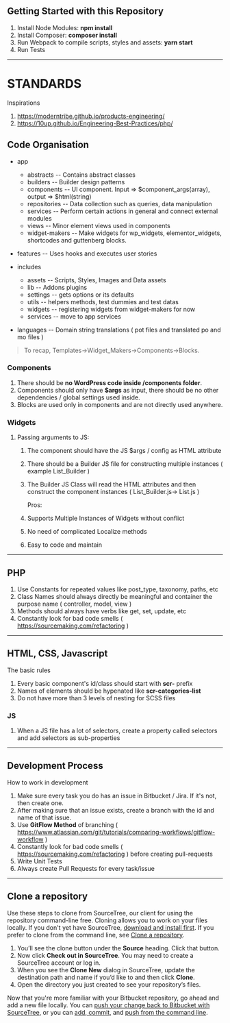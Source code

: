 ## Getting Started with this Repository

1. Install Node Modules: **npm install**
2. Install Composer: **composer install**
3. Run Webpack to compile scripts, styles and assets: **yarn start**
4. Run Tests

---

# STANDARDS

Inspirations

1. https://moderntribe.github.io/products-engineering/
2. https://10up.github.io/Engineering-Best-Practices/php/

## Code Organisation
- app
	- abstracts -- Contains abstract classes
	- builders -- Builder design patterns
    - components -- UI component. Input => $component_args(array), output => $html(string)
    - repositories -- Data collection such as queries, data manipulation
    - services -- Perform certain actions in general and connect external modules
    - views -- Minor element views used in components
    - widget-makers -- Make widgets for wp_widgets, elementor_widgets, shortcodes and guttenberg blocks.
    
- features -- Uses hooks and executes user stories
- includes 
    - assets -- Scripts, Styles, Images and Data assets
    - lib -- Addons plugins 
    - settings -- gets options or its defaults
    - utils -- helpers methods, test dummies and test datas
    - widgets -- registering widgets from widget-makers for now
    - services -- move to app services
- languages -- Domain string translations ( pot files and translated po and mo files )
> To recap, Templates->Widget_Makers->Components->Blocks.

### Components

1. There should be **no WordPress code inside /components folder**.
2. Components should only have **\$args** as input, there should be no other dependencies / global settings used inside.
3. Blocks are used only in components and are not directly used anywhere.

### Widgets

1. Passing arguments to JS:

    1. The component should have the JS \$args / config as HTML attribute
    2. There should be a Builder JS file for constructing multiple instances ( example List_Builder )
    3. The Builder JS Class will read the HTML attributes and then construct the component instances ( List_Builder.js-> List.js )

        Pros:

    4. Supports Multiple Instances of Widgets without conflict
    5. No need of complicated Localize methods
    6. Easy to code and maintain

---

## PHP

1. Use Constants for repeated values like post_type, taxonomy, paths, etc
2. Class Names should always directly be meaningful and container the purpose name ( controller, model, view )
3. Methods should always have verbs like get, set, update, etc
4. Constantly look for bad code smells ( https://sourcemaking.com/refactoring )

---

## HTML, CSS, Javascript

The basic rules

1. Every basic component's id/class should start with **scr-** prefix
2. Names of elements should be hypenated like **scr-categories-list**
3. Do not have more than 3 levels of nesting for SCSS files

### JS

1. When a JS file has a lot of selectors, create a property called selectors and add selectors as sub-properties

---

## Development Process

How to work in development

1. Make sure every task you do has an issue in Bitbucket / Jira. If it's not, then create one.
2. After making sure that an issue exists, create a branch with the id and name of that issue.
3. Use **GitFlow Method** of branching ( https://www.atlassian.com/git/tutorials/comparing-workflows/gitflow-workflow )
4. Constantly look for bad code smells ( https://sourcemaking.com/refactoring ) before creating pull-requests
5. Write Unit Tests
6. Always create Pull Requests for every task/issue

---

## Clone a repository

Use these steps to clone from SourceTree, our client for using the repository command-line free. Cloning allows you to work on your files locally. If you don't yet have SourceTree, [download and install first](https://www.sourcetreeapp.com/). If you prefer to clone from the command line, see [Clone a repository](https://confluence.atlassian.com/x/4whODQ).

1. You’ll see the clone button under the **Source** heading. Click that button.
2. Now click **Check out in SourceTree**. You may need to create a SourceTree account or log in.
3. When you see the **Clone New** dialog in SourceTree, update the destination path and name if you’d like to and then click **Clone**.
4. Open the directory you just created to see your repository’s files.

Now that you're more familiar with your Bitbucket repository, go ahead and add a new file locally. You can [push your change back to Bitbucket with SourceTree](https://confluence.atlassian.com/x/iqyBMg), or you can [add, commit,](https://confluence.atlassian.com/x/8QhODQ) and [push from the command line](https://confluence.atlassian.com/x/NQ0zDQ).
